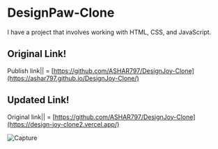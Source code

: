 # DesignPaw-Clone
I have a project that involves working with HTML, CSS, and JavaScript.

## Original Link!

Publish link|| = [https://github.com/ASHAR797/DesignJoy-Clone](https://ashar797.github.io/DesignJoy-Clone/)

## Updated Link!

Original link|| = [https://github.com/ASHAR797/DesignJoy-Clone](https://design-joy-clone2.vercel.app/)

![Capture](https://github.com/ASHAR797/Aspire-Webflow-Clone/assets/111843979/c838dc1f-1290-460b-949b-ce806b743352)
